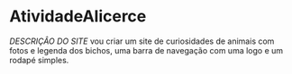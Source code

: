 # AtividadeAlicerce
          
*DESCRIÇÂO DO SITE*
vou criar um site de curiosidades de animais 
com fotos e legenda dos bichos, uma barra de
navegação com uma logo e um rodapé simples. 

